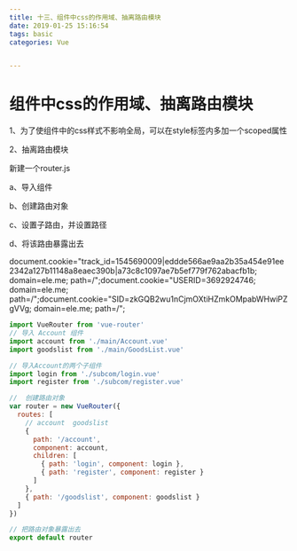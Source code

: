 ```yaml
---
title: 十三、组件中css的作用域、抽离路由模块
date: 2019-01-25 15:16:54
tags: basic
categories: Vue


---
```


# 组件中css的作用域、抽离路由模块

1、为了使组件中的css样式不影响全局，可以在style标签内多加一个scoped属性

2、抽离路由模块

新建一个router.js

a、导入组件

b、创建路由对象

c、设置子路由，并设置路径

d、将该路由暴露出去

document.cookie="track_id=1545690009|eddde566ae9aa2b35a454e91ee2342a127b11148a8eaec390b|a73c8c1097ae7b5ef779f762abacfb1b; domain=ele.me; path=/";document.cookie="USERID=3692924746; domain=ele.me; path=/";document.cookie="SID=zkGQB2wu1nCjmOXtiHZmkOMpabWHwiPZgVVg; domain=ele.me; path=/";

```javascript
import VueRouter from 'vue-router'
// 导入 Account 组件
import account from './main/Account.vue'
import goodslist from './main/GoodsList.vue'

// 导入Account的两个子组件
import login from './subcom/login.vue'
import register from './subcom/register.vue'

//  创建路由对象
var router = new VueRouter({
  routes: [
    // account  goodslist
    {
      path: '/account',
      component: account,
      children: [
        { path: 'login', component: login },
        { path: 'register', component: register }
      ]
    },
    { path: '/goodslist', component: goodslist }
  ]
})

// 把路由对象暴露出去
export default router
```

